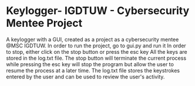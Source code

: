 # Keylogger- IGDTUW - Cybersecurity Mentee Project

A keylogger with a GUI, created as a project as a cybersecurity mentee @MSC IGDTUW.
In order to run the project, go to gui.py and run it
In order to stop, either click on the stop button or press the esc key
All the keys are stored in the log.txt file.
The stop button will terminate the current process while pressing the esc key will stop the program but allow the user to resume the process at a later time.
The log.txt file stores the keystrokes entered by the user and can be used to review the user's activity.
